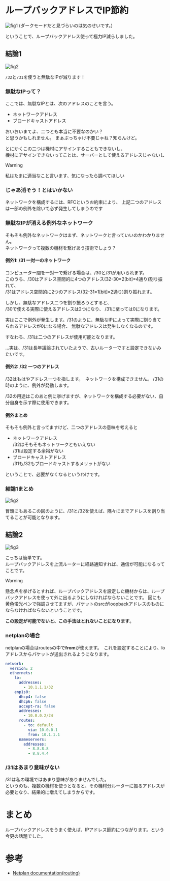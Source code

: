 # ループバックアドレスでIP節約
![fig1](./fig1.png)
(ダークモードだと見づらいのは気のせいです。)

ということで、ループバックアドレス使って極力IP減らしました。

## 結論1
![fig2](./fig2.png)

`/32`と`/31`を使うと無駄なIPが減ります！

### 無駄なIPって？
ここでは、無駄なIPとは、次のアドレスのことを言う。

- ネットワークアドレス
- ブロードキャストアドレス

おいおいまてよ、二つとも本当に不要なのかい？  
と思うかもしれません。 まぁぶっちゃけ不要じゃね？知らんけど。

とにかくこの二つは機材にアサインすることもできないし、  
機材にアサインできないってことは、サーバーとして使えるアドレスじゃないし

> [!WARNING]  
> 私はたまに適当なこと言います、気になったら調べてほしい

### じゃあ消そう！とはいかない
ネットワークを構成するには、RFCというお約束により、
上記二つのアドレスは一部の例外を除いて必ず発生してしまうのです

### 無駄なIPが消える例外なネットワーク
そもそも例外なネットワークはまず、ネットワークと言っていいのかわかりません。  
ネットワークって複数の機材を繋げあう技術でしょう？

#### 例外1: /31 一対一のネットワーク
コンピューター間を一対一で繋げる場合は、/30と/31が用いられます。  
このうち、/30はアドレス空間的に4つのアドレス(32-30=2[bit]=4通り)割り振れて、  
/31はアドレス空間的に2つのアドレス(32-31=1[bit]=2通り)割り振れます。

しかし、無駄なアドレス二つを割り振ろうとすると、  
/30で使える実際に使えるアドレスは2つになり、
/31に至っては0になります。

実はここで例外が発生します。/31のように、無駄なIPによって実際に割り当てられるアドレスが0になる場合、
無駄なアドレスは発生しなくなるのです。

すなわち、/31は二つのアドレスが使用可能となります。

...実は、/31は長年議論されていたようで、古いルーターですと設定できないみたいです。

#### 例外2: /32 一つのアドレス
/32はもはやアドレス一つを指します。　ネットワークを構成できません。
/31の時のように、例外が発動します。

/32の用途はこのあと例に挙げますが、ネットワークを構成する必要がない、自分自身を示す際に使用できます。

#### 例外まとめ
そもそも例外と言ってますけど、二つのアドレスの意味を考えると
- ネットワークアドレス  
  /32はそもそもネットワークともいえない   
  /31は設定する余裕がない
- ブロードキャストアドレス  
  /31も/32もブロードキャストするメリットがない

ということで、必要がなくなるというわけです。

### 結論1まとめ

![fig2](./fig2.png)

冒頭にもあるこの図のように、/31と/32を使えば、隅々にまでアドレスを割り当てることが可能となります。

## 結論2

![fig3](./fig3.png)

こっちは簡単です。  
ループバックアドレスを上流ルーターに経路通知すれば、通信が可能になるってことです。  

> [!WARNING]  
> 懸念点を挙げるとすれば、ループバックアドレスを設定した機材からは、ループバックアドレスを使って外に出るようにしなければならないことです。 図にも黄色蛍光ペンで強調させてますが、パケットのsrcがloopbackアドレスのものにならなければならないということです。  
>
> **この設定が可能でないと、この手法はとれないことになります**。

### netplanの場合
netplanの場合はroutesの中で**from**が使えます。　これを設定することにより、loアドレスからパケットが送出されるようになります。

```yaml
network:
  version: 2
  ethernets:
    lo:
      addresses:
        - 10.1.1.1/32
    enp1s0:
      dhcp4: false
      dhcp6: false
      accept-ra: false
      addresses:
        - 10.0.0.2/24
      routes:
        - to: default
          via: 10.0.0.1
          from: 10.1.1.1
      nameservers:
        addresses:
          - 8.8.8.8
          - 8.8.4.4
```

### /31はあまり意味がない
/31は私の環境ではあまり意味がありませんでした。    
というのも、複数の機材を使うとなると、その機材分ルーターに振るアドレスが必要となり、結果的に増えてしまうからです。

# まとめ
ループバックアドレスをうまく使えば、IPアドレス節約につながります。という今更の話題でした。

# 参考
- [Netplan documentation(routing)](https://netplan.readthedocs.io/en/stable/netplan-yaml/#routing)